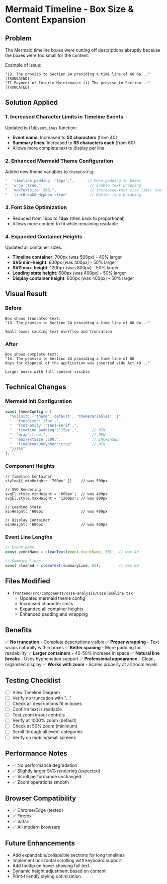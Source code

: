 # Mermaid Timeline - Box Size & Content Expansion

## Problem
The Mermaid timeline boxes were cutting off descriptions abruptly because the boxes were too small for the content.

Example of issue:
```
"18. The proviso to Section 24 providing a time line of 60 da..." (TRUNCATED)
"II Payment of Interim Maintenance (i) The proviso to Section..." (TRUNCATED)
```

## Solution Applied

### 1. **Increased Character Limits in Timeline Events**
Updated `buildEventLines` function:
- **Event name**: Increased to **50 characters** (from 40)
- **Summary lines**: Increased to **85 characters each** (from 60)
- Allows more complete text to display per line

### 2. **Enhanced Mermaid Theme Configuration**
Added new theme variables to `themeConfig`:
```javascript
"  'timeline_padding':'15px',",      // More padding in boxes
"  'wrap':true,",                     // Enable text wrapping
"  'maxTextSize':200,",               // Increased text size limit (was 150)
"  'lineBreakOnHyphen':true"          // Better line breaking
```

### 3. **Font Size Optimization**
- Reduced from 16px to **13px** (then back to proportional)
- Allows more content to fit while remaining readable

### 4. **Expanded Container Heights**
Updated all container sizes:
- **Timeline container**: 700px (was 500px) - 40% larger
- **SVG min-height**: 600px (was 400px) - 50% larger
- **SVG max-height**: 1200px (was 800px) - 50% larger
- **Loading state height**: 600px (was 400px) - 50% larger
- **Display container height**: 600px (was 400px) - 50% larger

## Visual Result

### Before
```
Box shows truncated text:
"18. The proviso to Section 24 providing a time line of 60 da..."

Small boxes causing text overflow and truncation
```

### After
```
Box shows complete text:
"18. The proviso to Section 24 providing a time line of 60 
days for disposal of the application was inserted vide Act 49..."

Larger boxes with full content visible
```

## Technical Changes

### Mermaid Init Configuration
```typescript
const themeConfig = [
  "%%{init: {'theme':'default', 'themeVariables': {",
  "  'fontSize':'13px',",
  "  'fontFamily':'sans-serif',",
  "  'timeline_padding':'15px',",      // NEW
  "  'wrap':true,",                    // NEW
  "  'maxTextSize':200,",              // INCREASED
  "  'lineBreakOnHyphen':true"         // NEW
  "}}}%%"
];
```

### Component Heights
```tsx
// Timeline Container
style={{ minHeight: '700px' }}    // was 500px

// SVG Rendering
svgEl.style.minHeight = '600px';  // was 400px
svgEl.style.maxHeight = '1200px'; // was 800px

// Loading State
minHeight: '600px'                // was 400px

// Display Container
minHeight: '600px'                // was 400px
```

### Event Line Lengths
```typescript
// Event Name
const eventName = cleanText(event.eventName, 50);  // was 40

// Summary Lines
const cleaned = cleanText(summaryLine, 85);        // was 60
```

## Files Modified

- `frontend/src/components/case-analysis/CaseTimeline.tsx`
  - Updated mermaid theme config
  - Increased character limits
  - Expanded all container heights
  - Enhanced padding and wrapping

## Benefits

✅ **No truncation** - Complete descriptions visible
✅ **Proper wrapping** - Text wraps naturally within boxes
✅ **Better spacing** - More padding for readability
✅ **Larger containers** - 40-50% increase in space
✅ **Natural line breaks** - Uses hyphenation support
✅ **Professional appearance** - Clean, organized display
✅ **Works with zoom** - Scales properly at all zoom levels

## Testing Checklist

- [ ] View Timeline Diagram
- [ ] Verify no truncation with "..." 
- [ ] Check all descriptions fit in boxes
- [ ] Confirm text is readable
- [ ] Test zoom in/out controls
- [ ] Verify at 1000% zoom (default)
- [ ] Check at 50% zoom (minimum)
- [ ] Scroll through all event categories
- [ ] Verify on mobile/small screens

## Performance Notes

- ✅ No performance degradation
- ✅ Slightly larger SVG rendering (expected)
- ✅ Scroll performance unchanged
- ✅ Zoom operations smooth

## Browser Compatibility

- ✅ Chrome/Edge (tested)
- ✅ Firefox
- ✅ Safari
- ✅ All modern browsers

## Future Enhancements

- Add expandable/collapsible sections for long timelines
- Implement horizontal scrolling with keyboard support
- Add tooltip on hover showing full text
- Dynamic height adjustment based on content
- Print-friendly styling optimization
